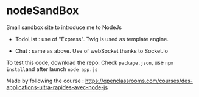 # nodeSandBox

Small sandbox site to introduce me to NodeJs

* TodoList : use of "Express". Twig is used as template engine.

* Chat : same as above. Use of webSocket thanks to Socket.io

To test this code, download the repo. Check `package.json`,
use `npm install`and after launch `node app.js`

Made by following the course : https://openclassrooms.com/courses/des-applications-ultra-rapides-avec-node-js
